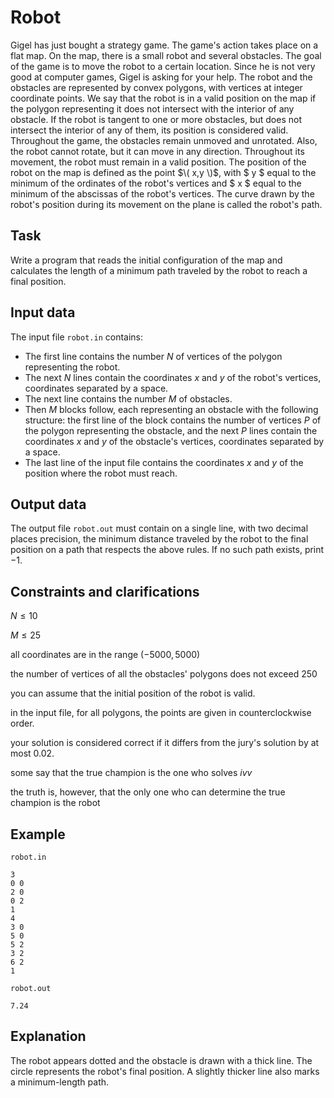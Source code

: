 # Robot

Gigel has just bought a strategy game. The game's action takes place on a flat map. On the map, there is a small robot and several obstacles. The goal of the game is to move the robot to a certain location. Since he is not very good at computer games, Gigel is asking for your help. The robot and the obstacles are represented by convex polygons, with vertices at integer coordinate points. We say that the robot is in a valid position on the map if the polygon representing it does not intersect with the interior of any obstacle. If the robot is tangent to one or more obstacles, but does not intersect the interior of any of them, its position is considered valid. Throughout the game, the obstacles remain unmoved and unrotated. Also, the robot cannot rotate, but it can move in any direction. Throughout its movement, the robot must remain in a valid position. The position of the robot on the map is defined as the point $\( x,y \)$, with $ y $ equal to the minimum of the ordinates of the robot's vertices and $ x $ equal to the minimum of the abscissas of the robot's vertices. The curve drawn by the robot's position during its movement on the plane is called the robot's path.

## Task

Write a program that reads the initial configuration of the map and calculates the length of a minimum path traveled by the robot to reach a final position.

## Input data

The input file `robot.in` contains:
- The first line contains the number $N$ of vertices of the polygon representing the robot.
- The next $N$ lines contain the coordinates $x$ and $y$ of the robot's vertices, coordinates separated by a space.
- The next line contains the number $M$ of obstacles. 
- Then $M$ blocks follow, each representing an obstacle with the following structure: the first line of the block contains the number of vertices $P$ of the polygon representing the obstacle, and the next $P$ lines contain the coordinates $x$ and $y$ of the obstacle's vertices, coordinates separated by a space.
- The last line of the input file contains the coordinates $x$ and $y$ of the position where the robot must reach.

## Output data

The output file `robot.out` must contain on a single line, with two decimal places precision, the minimum distance traveled by the robot to the final position on a path that respects the above rules. If no such path exists, print $-1$.

## Constraints and clarifications

$N \leq 10$

$M \leq 25$

all coordinates are in the range $(-5000,5000)$

the number of vertices of all the obstacles' polygons does not exceed $250$

you can assume that the initial position of the robot is valid.

in the input file, for all polygons, the points are given in counterclockwise order.

your solution is considered correct if it differs from the jury's solution by at most $0.02$.

some say that the true champion is the one who solves $ivv$

the truth is, however, that the only one who can determine the true champion is the robot

## Example

`robot.in`
```
3
0 0
2 0
0 2
1
4
3 0
5 0
5 2
3 2
6 2
1
```

`robot.out`
```
7.24
```

## Explanation

The robot appears dotted and the obstacle is drawn with a thick line. The circle represents the robot's final position. A slightly thicker line also marks a minimum-length path.